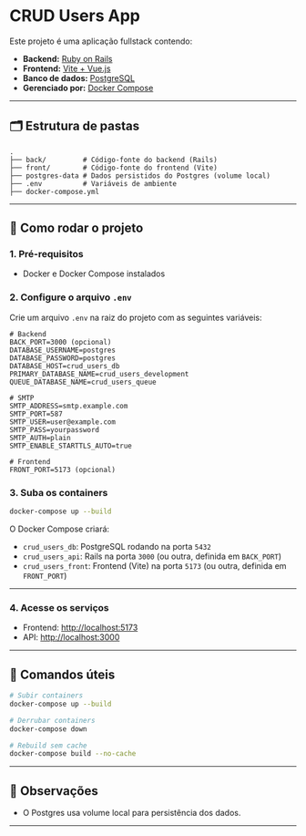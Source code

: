 # CRUD Users App

Este projeto é uma aplicação fullstack contendo:

- **Backend:** [Ruby on Rails](https://rubyonrails.org/)
- **Frontend:** [Vite + Vue.js](https://vitejs.dev/)
- **Banco de dados:** [PostgreSQL](https://www.postgresql.org/)
- **Gerenciado por:** [Docker Compose](https://docs.docker.com/compose/)

---

## 🗂 Estrutura de pastas

```
.
├── back/         # Código-fonte do backend (Rails)
├── front/        # Código-fonte do frontend (Vite)
├── postgres-data # Dados persistidos do Postgres (volume local)
├── .env          # Variáveis de ambiente
├── docker-compose.yml
```

---

## 🚀 Como rodar o projeto

### 1. Pré-requisitos

- Docker e Docker Compose instalados

### 2. Configure o arquivo `.env`

Crie um arquivo `.env` na raiz do projeto com as seguintes variáveis:

```env
# Backend
BACK_PORT=3000 (opcional)
DATABASE_USERNAME=postgres
DATABASE_PASSWORD=postgres
DATABASE_HOST=crud_users_db
PRIMARY_DATABASE_NAME=crud_users_development
QUEUE_DATABASE_NAME=crud_users_queue

# SMTP
SMTP_ADDRESS=smtp.example.com
SMTP_PORT=587
SMTP_USER=user@example.com
SMTP_PASS=yourpassword
SMTP_AUTH=plain
SMTP_ENABLE_STARTTLS_AUTO=true

# Frontend
FRONT_PORT=5173 (opcional)
```

### 3. Suba os containers

```bash
docker-compose up --build
```

O Docker Compose criará:

- `crud_users_db`: PostgreSQL rodando na porta `5432`
- `crud_users_api`: Rails na porta `3000` (ou outra, definida em `BACK_PORT`)
- `crud_users_front`: Frontend (Vite) na porta `5173` (ou outra, definida em `FRONT_PORT`)

---

### 4. Acesse os serviços

- Frontend: [http://localhost:5173](http://localhost:5173)
- API: [http://localhost:3000](http://localhost:3000)

---

## 🧼 Comandos úteis

```bash
# Subir containers
docker-compose up --build

# Derrubar containers
docker-compose down

# Rebuild sem cache
docker-compose build --no-cache
```

---

## 📝 Observações

- O Postgres usa volume local para persistência dos dados.

---

